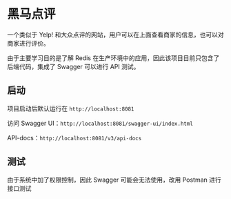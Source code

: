 # 黑马点评

一个类似于 Yelp! 和大众点评的网站，用户可以在上面查看商家的信息，也可以对商家进行评价。

由于主要学习目的是了解 Redis 在生产环境中的应用，因此该项目目前只包含了后端代码，集成了 Swagger 可以进行 API 测试。

## 启动

项目启动后默认运行在 `http://localhost:8081` 

访问 Swagger UI：`http://localhost:8081/swagger-ui/index.html`

API-docs：`http://localhost:8081/v3/api-docs`

## 测试

由于系统中加了权限控制，因此 Swagger 可能会无法使用，改用 Postman 进行接口测试